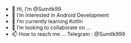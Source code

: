 - 👋 Hi, I’m @Sumitk99
- 👀 I’m interested in Android Development
- 🌱 I’m currently learning Kotlin
- 💞️ I’m looking to collaborate on ...
- 📫 How to reach me ... Telegram : @Sumitk999

<!---
Sumitk99/Sumitk99 is a ✨ special ✨ repository because its `README.md` (this file) appears on your GitHub profile.
You can click the Preview link to take a look at your changes.
--->

